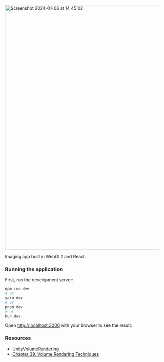 
<img width="800" alt="Screenshot 2024-01-06 at 14 45 02" src="https://github.com/a-sumo/webgl-imaging/assets/75185852/754f885d-97f4-46aa-89c0-e7c14022b475">

Imaging app built in WebGL2 and React. 

### Running the application

First, run the development server:

```bash
npm run dev
# or
yarn dev
# or
pnpm dev
# or
bun dev
```

Open [http://localhost:3000](http://localhost:3000) with your browser to see the result.

### Resources 

- [UnityVolumeRendering](https://github.com/mlavik1/UnityVolumeRendering)
- [Chapter 39. Volume Rendering Techniques](https://developer.nvidia.com/gpugems/gpugems/part-vi-beyond-triangles/chapter-39-volume-rendering-techniques)
